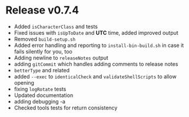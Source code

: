 # Release v0.7.4

- Added `isCharacterClass` and tests
- Fixed issues with `isUpToDate` and **UTC** time, added improved output
- Removed `build-setup.sh`
- Added error handling and reporting to `install-bin-build.sh` in case it fails silently for you, too
- Adding newline to `releaseNotes` output
- adding `gitCommit` which handles adding comments to release notes
- `betterType` and related
- added `--exec` to `identicalCheck` and `validateShellScripts` to allow opening
- fixing `logRotate` tests
- Updated documentation
- adding debugging -a
- Checked tools tests for return consistency
